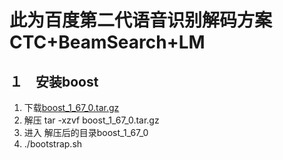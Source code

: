 此为百度第二代语音识别解码方案 CTC+BeamSearch+LM
===============================================

１　安装boost<br>
-------------
1) 下载[boost_1_67_0.tar.gz](https://dl.bintray.com/boostorg/release/1.67.0/source/boost_1_67_0.tar.gz)<br>
2) 解压 tar -xzvf boost_1_67_0.tar.gz<br>
3) 进入 解压后的目录boost_1_67_0<br>
4) ./bootstrap.sh
